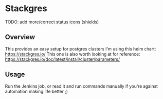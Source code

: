 # Stackgres
TODO:  add more/correct status icons (shields)


## Overview
This provides an easy setup for postgres clusters
I'm using this helm chart:  https://stackgres.io/
This one is also worth looking at for reference:  https://stackgres.io/doc/latest/install/cluster/parameters/

## Usage
Run the Jenkins job, or read it and run commands manually if you're against automation making life better  ;)

